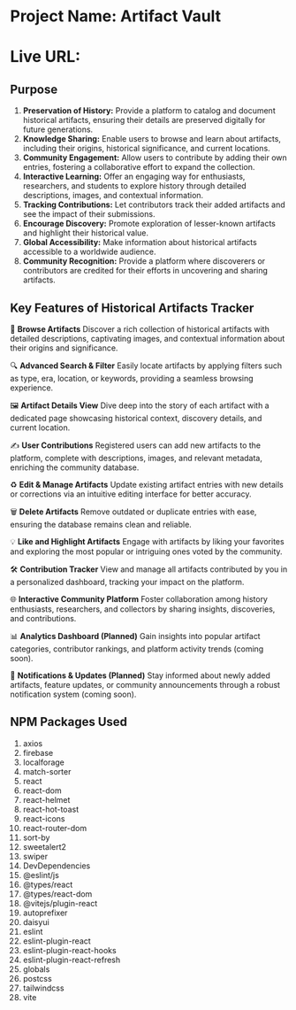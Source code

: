 # Project Name: Artifact Vault

# Live URL:

## Purpose

1. **Preservation of History:** Provide a platform to catalog and document historical artifacts, ensuring their details are preserved digitally for future generations.
2. **Knowledge Sharing:** Enable users to browse and learn about artifacts, including their origins, historical significance, and current locations.
3. **Community Engagement:** Allow users to contribute by adding their own entries, fostering a collaborative effort to expand the collection.
4. **Interactive Learning:** Offer an engaging way for enthusiasts, researchers, and students to explore history through detailed descriptions, images, and contextual information.
5. **Tracking Contributions:** Let contributors track their added artifacts and see the impact of their submissions.
6. **Encourage Discovery:** Promote exploration of lesser-known artifacts and highlight their historical value.
7. **Global Accessibility:** Make information about historical artifacts accessible to a worldwide audience.
8. **Community Recognition:** Provide a platform where discoverers or contributors are credited for their efforts in uncovering and sharing artifacts.

## Key Features of Historical Artifacts Tracker

📖 **Browse Artifacts**
Discover a rich collection of historical artifacts with detailed descriptions, captivating images, and contextual information about their origins and significance.

🔍 **Advanced Search & Filter**
Easily locate artifacts by applying filters such as type, era, location, or keywords, providing a seamless browsing experience.

🖼️ **Artifact Details View**
Dive deep into the story of each artifact with a dedicated page showcasing historical context, discovery details, and current location.

✍️ **User Contributions**
Registered users can add new artifacts to the platform, complete with descriptions, images, and relevant metadata, enriching the community database.

♻️ **Edit & Manage Artifacts**
Update existing artifact entries with new details or corrections via an intuitive editing interface for better accuracy.

🗑️ **Delete Artifacts**
Remove outdated or duplicate entries with ease, ensuring the database remains clean and reliable.

💡 **Like and Highlight Artifacts**
Engage with artifacts by liking your favorites and exploring the most popular or intriguing ones voted by the community.

🛠️ **Contribution Tracker**
View and manage all artifacts contributed by you in a personalized dashboard, tracking your impact on the platform.

🌐 **Interactive Community Platform**
Foster collaboration among history enthusiasts, researchers, and collectors by sharing insights, discoveries, and contributions.

📊 **Analytics Dashboard (Planned)**
Gain insights into popular artifact categories, contributor rankings, and platform activity trends (coming soon).

🔔 **Notifications & Updates (Planned)**
Stay informed about newly added artifacts, feature updates, or community announcements through a robust notification system (coming soon).

## NPM Packages Used

1. axios
2. firebase
3. localforage
4. match-sorter
5. react
6. react-dom
7. react-helmet
8. react-hot-toast
9. react-icons
10. react-router-dom
11. sort-by
12. sweetalert2
13. swiper
14. DevDependencies
15. @eslint/js
16. @types/react
17. @types/react-dom
18. @vitejs/plugin-react
19. autoprefixer
20. daisyui
21. eslint
22. eslint-plugin-react
23. eslint-plugin-react-hooks
24. eslint-plugin-react-refresh
25. globals
26. postcss
27. tailwindcss
28. vite
